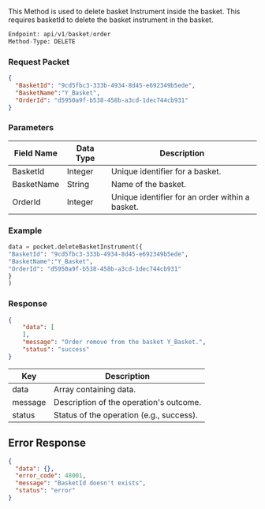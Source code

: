 <!-- ##  Delete Basket Instrument -->
This Method is used to delete basket Instrument inside the basket. This requires basketId to delete the basket instrument in the basket.


```python
Endpoint: api/v1/basket/order
Method-Type: DELETE
```


### Request Packet
```json
{
  "BasketId": "9cd5fbc3-333b-4934-8d45-e692349b5ede",
  "BasketName":"Y_Basket",
  "OrderId": "d5950a9f-b538-458b-a3cd-1dec744cb931"
}
```


### Parameters
| Field Name | Data Type | Description                                |
|------------|-----------|--------------------------------------------|
| BasketId   | Integer   | Unique identifier for a basket.            |
| BasketName | String    | Name of the basket.                        |
| OrderId    | Integer   | Unique identifier for an order within a basket. |


### Example
```python
data = pocket.deleteBasketInstrument({
"BasketId": "9cd5fbc3-333b-4934-8d45-e692349b5ede",
"BasketName":"Y_Basket",
"OrderId": "d5950a9f-b538-458b-a3cd-1dec744cb931"
}
)
```

### Response
```json
{
    "data": [
    ],
    "message": "Order remove from the basket Y_Basket.",
    "status": "success"
}

```
| Key       | Description                                     |
|-----------|-------------------------------------------------|
| data      | Array containing data. |
| message   | Description of the operation's outcome.         |
| status    | Status of the operation (e.g., success).        |


## Error Response
```json
{
  "data": {},
  "error_code": 48001,
  "message": "BasketId doesn't exists",
  "status": "error"
}
```